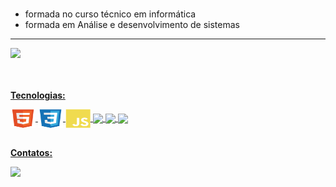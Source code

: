 <div>
<!-- <a href="https://git.io/typing-svg"><img src="https://readme-typing-svg.demolab.com?font=Fira+Code&size=25&pause=1000&color=BD283C&width=435&lines=ooi%2C+meu+nome+%C3%A9+Anna+Luiza+%3A);seja+bem-vindo(a)!" alt="Typing SVG" /></a> -->
</div>
 <br>
<ul>
 <!--<li> programadora em contínuo aprendizado</li>-->
 <li> formada no curso técnico em informática</li>
 <li> formada em Análise e desenvolvimento de sistemas</li>
</ul>
<hr>


<div>
  
  <a href="https://github.com/annalu-gs">

   <!-- <img height="130em" src="https://github-readme-stats.vercel.app/api?username=annalu-gs&show_icons=true&theme=dark#gh-dark-mode-only)](https://github.com/anuraghazra/github-readme-stats#gh-dark-mode-only"/> -->
   <img height="130em" src="https://github-readme-stats.vercel.app/api/top-langs/?username=annalu-gs&layout=compact&langs_count=7&theme=dark"/>
   </div>
 

 <!--<div>
  <img align="right" height="150" src= "https://i.picasion.com/pic92/956cd3b334ef9f7dbf967d230f5bcc88.gif"">
 </div>-->
  
  <br>

   
  <br>
  <p><strong>Tecnologias:</strong></p>                          
  <div> <img align="center"  height="30" width="40" src="https://raw.githubusercontent.com/devicons/devicon/master/icons/html5/html5-original.svg">
   <img align="center"  height="30" width="40" src="https://raw.githubusercontent.com/devicons/devicon/master/icons/css3/css3-original.svg">
   <img align="center" height="30" width="40" src="https://raw.githubusercontent.com/devicons/devicon/master/icons/javascript/javascript-plain.svg">
   <img align="center" src="https://img.shields.io/badge/Bootstrap-563D7C?style=for-the-badge&logo=bootstrap&logoColor=white">       
   <img align="center" src="https://img.shields.io/badge/React-20232A?style=for-the-badge&logo=react&logoColor=61DAFB">
   <img align="center" src="https://img.shields.io/badge/PHP-777BB4?style=for-the-badge&logo=php&logoColor=white">    
  </div> <br>
    <p><strong>Contatos:</strong></p>                                                                                                                                    
  <div> 
  </a>
  <a href="https://criarmeulink.com.br/u/1680138335"><img src=https://img.shields.io/badge/Gmail-D14836?style=for-the-badge&logo=gmail&logoColor=white></a>
  </div>

  
 
